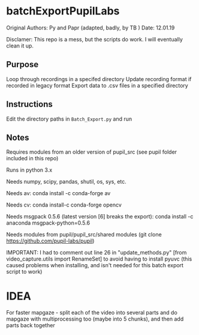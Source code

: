 # batchExportPupilLabs

Original Authors: Py and Papr (adapted, badly, by TB )
Date: 12.01.19

Disclamer: This repo is a mess, but the scripts do work.  I will eventually clean it up.

## Purpose

Loop through recordings in a specifed directory
Update recording format if recorded in legacy format
Export data to .csv files in a specified directory

## Instructions

Edit the directory paths in `Batch_Export.py` and run

## Notes

Requires modules from an older version of pupil_src (see pupil folder included in this repo)

Runs in python 3.x

Needs numpy, scipy, pandas, shutil, os, sys, etc.

Needs av: conda install -c conda-forge av

Needs cv: conda install-c conda-forge opencv

Needs msgpack 0.5.6 (latest version [6] breaks the export): conda install -c anaconda msgpack-python=0.5.6

Needs modules from pupil/pupil_src/shared modules (git clone https://github.com/pupil-labs/pupil)

IMPORTANT: I had to comment out line 26 in "update_methods.py" [from video_capture.utils import RenameSet]
to avoid having to install pyuvc (this caused problems when installing, and isn't needed for this batch export script to work)




# IDEA
For faster mapgaze - split each of the video into several parts and do mapgaze with multiprocessing too (maybe into 5 chunks), and then add parts back together
